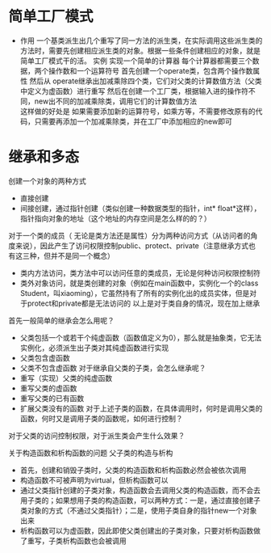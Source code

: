# 简单工厂模式
* 作用
一个基类派生出几个重写了同一方法的派生类，在实际调用这些派生类的方法时，需要先创建相应派生类的对象。根据一些条件创建相应的对象，就是简单工厂模式干的活。
实例
实现一个简单的计算器
每个计算器都需要三个数据，两个操作数和一个运算符号
首先创建一个operate类，包含两个操作数属性
然后从 operate继承出加减乘除四个类，它们对父类的计算数值方法（父类中定义为虚函数）进行重写
然后在创建一个工厂类，根据输入进的操作符不同，new出不同的加减乘除类，调用它们的计算数值方法                      
这样做的好处是
如果需要添加新的运算符号，如乘方等，不需要修改原有的代码，只需要再添加一个加减乘除类，并在工厂中添加相应的new即可

# 继承和多态
创建一个对象的两种方式
* 直接创建
* 间接创建，通过指针创建（类似创建一种数据类型的指针，int* float*这样），指针指向对象的地址（这个地址的内存空间是怎么样的的？）

对于一个类的成员（ 无论是类方法还是属性）分为两种访问方式（从访问者的角度来说），因此产生了访问权限控制public、protect、private（注意继承方式也有这三种，但并不是同一个概念）
* 类内方法访问，类方法中可以访问任意的类成员，无论是何种访问权限控制符
* 类外对象访问，就是类创建的对象（例如在main函数中，实例化一个的class Student，叫xiaoming），它虽然持有了所有的实例化出的成员实体，但是对于protect和private都是无法访问的
以上是对于类自身的情况，现在加上继承

首先一般简单的继承会怎么用呢？
* 父类包括一个或若干个纯虚函数（函数值定义为0），那么就是抽象类，它无法实例化，必须派生出子类对其纯虚函数进行实现
* 父类包含虚函数
* 父类不包含虚函数
对于继承自父类的子类，会怎么继承呢？
* 重写（实现）父类的纯虚函数
* 重写父类的虚函数
* 重写父类的已有函数
* 扩展父类没有的函数
对于上述子类的函数，在具体调用时，何时是调用父类的函数，何时又是调用子类的函数呢，如何进行控制？

对于父类的访问控制权限，对于派生类会产生什么效果？

关于构造函数和析构函数的问题
父子类的构造与析构
* 首先，创建和销毁子类时，父类的构造函数和析构函数必然会被依次调用
* 构造函数不可被声明为virtual，但析构函数可以
* 通过父类指针创建的子类对象，构造函数会去调用父类的构造函数，而不会去用子类的；如果想用子类的构造函数，可以两种方式：一是，通过直接创建子类对象的方式（不通过父类指针）；二是，使用子类自身的指针new一个对象出来
* 析构函数可以为虚函数，因此即使父类创建出的子类对象，只要对析构函数做了重写，子类析构函数也会被调用

```cpp

```

